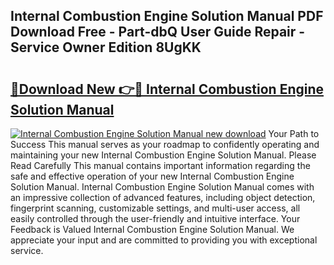## Internal Combustion Engine Solution Manual PDF Download Free - Part-dbQ User Guide Repair - Service Owner Edition 8UgKK

# <h2><a href="http://cf25406.oget.top/?id=Internal+Combustion+Engine+Solution+Manual">🔗Download New 👉🔴 Internal Combustion Engine Solution Manual</a></h2>

[![Internal Combustion Engine Solution Manual new download](https://i.imgur.com/5g1atiW.png)](http://cf25406.oget.top/?id=Internal+Combustion+Engine+Solution+Manual)
Your Path to Success This manual serves as your roadmap to confidently operating and maintaining your new Internal Combustion Engine Solution Manual. Please Read Carefully This manual contains important information regarding the safe and effective operation of your new Internal Combustion Engine Solution Manual. Internal Combustion Engine Solution Manual comes with an impressive collection of advanced features, including object detection, fingerprint scanning, customizable settings, and multi-user access, all easily controlled through the user-friendly and intuitive interface. Your Feedback is Valued Internal Combustion Engine Solution Manual. We appreciate your input and are committed to providing you with exceptional service.
